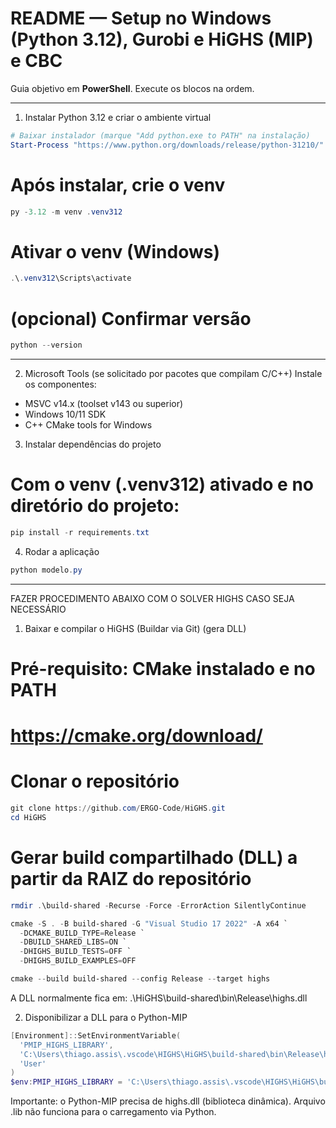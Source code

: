 # README — Setup no Windows (Python 3.12), Gurobi e HiGHS (MIP) e CBC

Guia objetivo em **PowerShell**. Execute os blocos na ordem.

---

1) Instalar Python 3.12 e criar o ambiente virtual

```powershell
# Baixar instalador (marque "Add python.exe to PATH" na instalação)
Start-Process "https://www.python.org/downloads/release/python-31210/"
```

# Após instalar, crie o venv
```powershell
py -3.12 -m venv .venv312
```

# Ativar o venv (Windows)
```powershell
.\.venv312\Scripts\activate
```

# (opcional) Confirmar versão
```powershell
python --version
```

---

2) Microsoft Tools (se solicitado por pacotes que compilam C/C++)
Instale os componentes:
- MSVC v14.x (toolset v143 ou superior)
- Windows 10/11 SDK
- C++ CMake tools for Windows

3) Instalar dependências do projeto
# Com o venv (.venv312) ativado e no diretório do projeto:
```powershell
pip install -r requirements.txt
```

4) Rodar a aplicação
```powershell
python modelo.py
```

---

FAZER PROCEDIMENTO ABAIXO COM O SOLVER HIGHS CASO SEJA NECESSÁRIO

1) Baixar e compilar o HiGHS (Buildar via Git) (gera DLL)
# Pré-requisito: CMake instalado e no PATH
# https://cmake.org/download/

# Clonar o repositório
```powershell
git clone https://github.com/ERGO-Code/HiGHS.git
cd HiGHS
```

# Gerar build compartilhado (DLL) a partir da RAIZ do repositório
```powershell
rmdir .\build-shared -Recurse -Force -ErrorAction SilentlyContinue

cmake -S . -B build-shared -G "Visual Studio 17 2022" -A x64 `
  -DCMAKE_BUILD_TYPE=Release `
  -DBUILD_SHARED_LIBS=ON `
  -DHIGHS_BUILD_TESTS=OFF `
  -DHIGHS_BUILD_EXAMPLES=OFF

cmake --build build-shared --config Release --target highs
```

A DLL normalmente fica em: .\HiGHS\build-shared\bin\Release\highs.dll

2) Disponibilizar a DLL para o Python-MIP

```powershell
[Environment]::SetEnvironmentVariable(
  'PMIP_HIGHS_LIBRARY',
  'C:\Users\thiago.assis\.vscode\HIGHS\HiGHS\build-shared\bin\Release\highs.dll',
  'User'
)
$env:PMIP_HIGHS_LIBRARY = 'C:\Users\thiago.assis\.vscode\HIGHS\HiGHS\build-shared\bin\Release\highs.dll'
```

Importante: o Python-MIP precisa de highs.dll (biblioteca dinâmica).
Arquivo .lib não funciona para o carregamento via Python.
